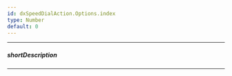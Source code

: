 ```yaml
---
id: dxSpeedDialAction.Options.index
type: Number
default: 0
---
```

---
##### shortDescription
<!-- Description goes here -->

---
<!-- Description goes here -->